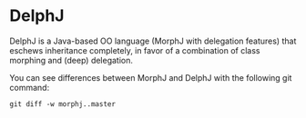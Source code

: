 DelphJ
======

DelphJ is a Java-based OO language (MorphJ with delegation features) that eschews inheritance completely, in favor of a combination of class morphing and (deep) delegation.

You can see differences between MorphJ and DelphJ with the following git command:

`git diff -w morphj..master`